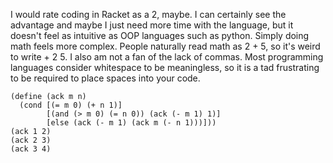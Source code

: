 I would rate coding in Racket as a 2, maybe. I can certainly see the advantage and maybe I just need more time with the language, but it doesn't feel as intuitive as OOP languages such as python. Simply doing math feels more complex. People naturally read math as 2 + 5, so it's weird to write + 2 5. I also am not a fan of the lack of commas. Most programming languages consider whitespace to be meaningless, so it is a tad frustrating to be required to place spaces into your code.

```racket
(define (ack m n)
  (cond [(= m 0) (+ n 1)]
        [(and (> m 0) (= n 0)) (ack (- m 1) 1)]
        [else (ack (- m 1) (ack m (- n 1)))]))
(ack 1 2)
(ack 2 3)
(ack 3 4)
```